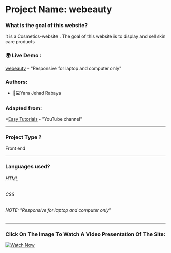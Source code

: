 # Project Name: webeauty

### What is the goal of this website?
it is a Cosmetics-website .
The goal of this website is to display and sell skin care products
### 🌍 Live Demo :
[webeauty](https://webeauty.netlify.app/) - "Responsive for laptop and computer only"
### Authors:
* 	👩💻Yara Jehad Rabaya
### Adapted from:
*[Easy Tutorials](https://www.youtube.com/watch?v=lAOkx2yZESY) - "YouTube channel"
_______________________________________________________________________________________________________________________
### Project Type ?
Front end 
______________________________________________________________________________________________________________________
### Languages used?
###### HTML
###### CSS
###### NOTE: "Responsive for laptop and computer only"
_______________________________________________________________________________________________________________________
### Click On The Image To Watch A Video Presentation Of The Site:
[![Watch Now](https://img.youtube.com/vi/HSoVk4y3Kbw/maxresdefault.jpg)](https://www.youtube.com/watch?v=HSoVk4y3Kbw)
